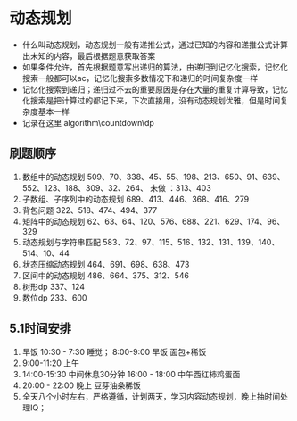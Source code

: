# 动态规划
* 什么叫动态规划，动态规划一般有递推公式，通过已知的内容和递推公式计算出未知的内容，最后根据题意获取答案
* 如果条件允许，首先根据题意写出递归的算法，由递归到记忆化搜索，记忆化搜索一般都可以ac，记忆化搜索多数情况下和递归的时间复杂度一样
* 记忆化搜索到递归；递归过不去的重要原因是存在大量的重复计算导致，记忆化搜索是把计算过的都记下来，下次直接用，没有动态规划优雅，但是时间复杂度基本一样
* 记录在这里 algorithm\countdown\dp

## 刷题顺序
1. 数组中的动态规划 509、70、338、45、55、198、213、650、91、639、552、123、188、309、32、264、 未做 ：313、403
2. 子数组、子序列中的动态规划 689、413、446、368、416、279
3. 背包问题 322、518、474、494、377
4. 矩阵中的动态规划 62、63、64、120、576、688、221、629、174、96、329
5. 动态规划与字符串匹配 583、72、97、115、516、132、131、139、140、514、10、44
6. 状态压缩动态规划 464、691、698、638、473
7. 区间中的动态规划 486、664、375、312、546
8. 树形dp 337、124
9. 数位dp 233、600

## 5.1时间安排
1. 早饭 10:30 - 7:30 睡觉； 8:00-9:00 早饭 面包+稀饭
2. 9:00-11:20 上午
3. 14:00-15:30 中间休息30分钟 16:00 - 18:00 中午西红柿鸡蛋面
4. 20:00 - 22:00 晚上 豆芽油条稀饭
5. 全天八个小时左右，严格遵循，计划两天，学习内容动态规划，晚上抽时间处理IQ；
















